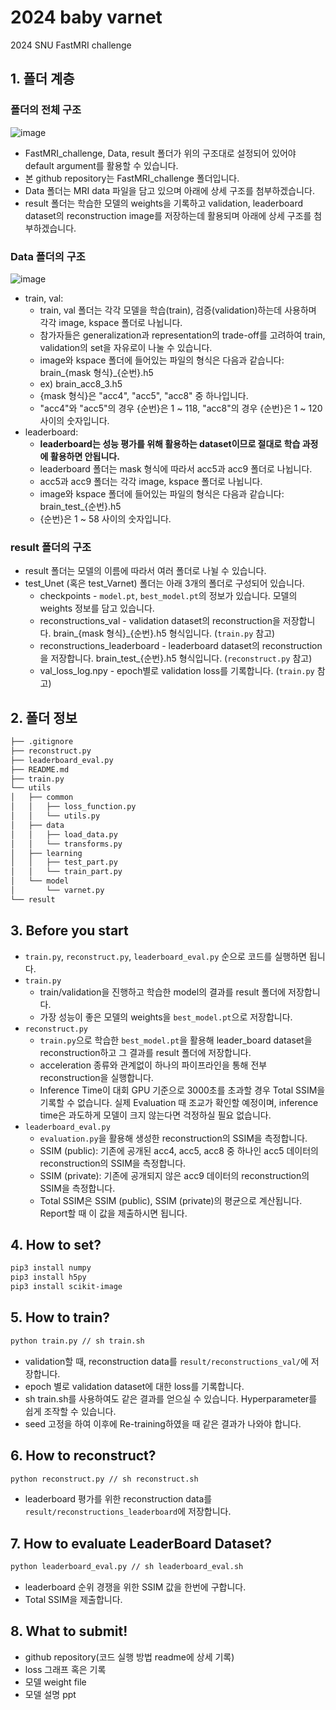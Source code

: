 # 2024 baby varnet
2024 SNU FastMRI challenge

## 1. 폴더 계층

### 폴더의 전체 구조
![image](docs/fastmri_folder_structure.png)
* FastMRI_challenge, Data, result 폴더가 위의 구조대로 설정되어 있어야 default argument를 활용할 수 있습니다.
* 본 github repository는 FastMRI_challenge 폴더입니다.
* Data 폴더는 MRI data 파일을 담고 있으며 아래에 상세 구조를 첨부하겠습니다.
* result 폴더는 학습한 모델의 weights을 기록하고 validation, leaderboard dataset의 reconstruction image를 저장하는데 활용되며 아래에 상세 구조를 첨부하겠습니다.

### Data 폴더의 구조
![image](docs/fastmri_data_structure.png)
* train, val:
    * train, val 폴더는 각각 모델을 학습(train), 검증(validation)하는데 사용하며 각각 image, kspace 폴더로 나뉩니다.
    * 참가자들은 generalization과 representation의 trade-off를 고려하여 train, validation의 set을 자유로이 나눌 수 있습니다.
    * image와 kspace 폴더에 들어있는 파일의 형식은 다음과 같습니다: brain_{mask 형식}_{순번}.h5
    * ex) brain_acc8_3.h5  
    * {mask 형식}은 "acc4", "acc5", "acc8" 중 하나입니다.
    * "acc4"와 "acc5"의 경우 {순번}은 1 ~ 118, "acc8"의 경우 {순번}은 1 ~ 120 사이의 숫자입니다. 
* leaderboard:
   * **leaderboard는 성능 평가를 위해 활용하는 dataset이므로 절대로 학습 과정에 활용하면 안됩니다.**
   * leaderboard 폴더는 mask 형식에 따라서 acc5과 acc9 폴더로 나뉩니다.
   * acc5과 acc9 폴더는 각각 image, kspace 폴더로 나뉩니다.
   * image와 kspace 폴더에 들어있는 파일의 형식은 다음과 같습니다: brain_test_{순번}.h5
   * {순번}은 1 ~ 58 사이의 숫자입니다. 

### result 폴더의 구조
* result 폴더는 모델의 이름에 따라서 여러 폴더로 나뉠 수 있습니다.
* test_Unet (혹은 test_Varnet) 폴더는 아래 3개의 폴더로 구성되어 있습니다.
  * checkpoints - `model.pt`, `best_model.pt`의 정보가 있습니다. 모델의 weights 정보를 담고 있습니다.
  * reconstructions_val - validation dataset의 reconstruction을 저장합니다. brain_{mask 형식}_{순번}.h5 형식입니다. (```train.py``` 참고)
  * reconstructions_leaderboard - leaderboard dataset의 reconstruction을 저장합니다. brain_test_{순번}.h5 형식입니다. (```reconstruct.py``` 참고)
  * val_loss_log.npy - epoch별로 validation loss를 기록합니다. (```train.py``` 참고)

## 2. 폴더 정보

```bash
├── .gitignore
├── reconstruct.py
├── leaderboard_eval.py
├── README.md
├── train.py
└── utils
│   ├── common
│   │   ├── loss_function.py
│   │   └── utils.py
│   ├── data
│   │   ├── load_data.py
│   │   └── transforms.py
│   ├── learning
│   │   ├── test_part.py
│   │   └── train_part.py
│   └── model
│       └── varnet.py
└── result
```

## 3. Before you start
* ```train.py```, ```reconstruct.py```, ```leaderboard_eval.py``` 순으로 코드를 실행하면 됩니다.
* ```train.py```
   * train/validation을 진행하고 학습한 model의 결과를 result 폴더에 저장합니다.
   * 가장 성능이 좋은 모델의 weights을 ```best_model.pt```으로 저장합니다. 
* ```reconstruct.py```
   * ```train.py```으로 학습한 ```best_model.pt```을 활용해 leader_board dataset을 reconstruction하고 그 결과를 result 폴더에 저장합니다.
   * acceleration 종류와 관계없이 하나의 파이프라인을 통해 전부 reconstruction을 실행합니다.
   * Inference Time이 대회 GPU 기준으로 3000초를 초과할 경우 Total SSIM을 기록할 수 없습니다. 실제 Evaluation 때 조교가 확인할 예정이며, inference time은 과도하게 모델이 크지 않는다면 걱정하실 필요 없습니다.
* ```leaderboard_eval.py```
   * ```evaluation.py```을 활용해 생성한 reconstruction의 SSIM을 측정합니다.
   * SSIM (public): 기존에 공개된 acc4, acc5, acc8 중 하나인 acc5 데이터의 reconstruction의 SSIM을 측정합니다.
   * SSIM (private): 기존에 공개되지 않은 acc9 데이터의 reconstruction의 SSIM을 측정합니다.
   * Total SSIM은 SSIM (public), SSIM (private)의 평균으로 계산됩니다. Report할 때 이 값을 제출하시면 됩니다.

## 4. How to set?
```bash
pip3 install numpy
pip3 install h5py
pip3 install scikit-image
```

## 5. How to train?
```bash
python train.py // sh train.sh
```
- validation할 때, reconstruction data를 ```result/reconstructions_val/```에 저장합니다.
- epoch 별로 validation dataset에 대한 loss를 기록합니다.
- sh train.sh를 사용하여도 같은 결과를 얻으실 수 있습니다. Hyperparameter를 쉽게 조작할 수 있습니다.
- seed 고정을 하여 이후에 Re-training하였을 때 같은 결과가 나와야 합니다.

## 6. How to reconstruct?
```bash
python reconstruct.py // sh reconstruct.sh
```
- leaderboard 평가를 위한 reconstruction data를 ```result/reconstructions_leaderboard```에 저장합니다.

## 7. How to evaluate LeaderBoard Dataset?
```bash
python leaderboard_eval.py // sh leaderboard_eval.sh
```
- leaderboard 순위 경쟁을 위한 SSIM 값을 한번에 구합니다.
- Total SSIM을 제출합니다.

## 8. What to submit!
- github repository(코드 실행 방법 readme에 상세 기록)
- loss 그래프 혹은 기록
- 모델 weight file
- 모델 설명 ppt

